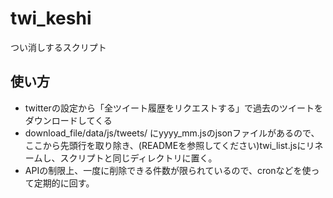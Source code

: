# twi_keshi
つい消しするスクリプト

## 使い方
* twitterの設定から「全ツイート履歴をリクエストする」で過去のツイートをダウンロードしてくる
* download_file/data/js/tweets/ にyyyy_mm.jsのjsonファイルがあるので、ここから先頭行を取り除き、(READMEを参照してください)twi_list.jsにリネームし、スクリプトと同じディレクトリに置く。
* APIの制限上、一度に削除できる件数が限られているので、cronなどを使って定期的に回す。

